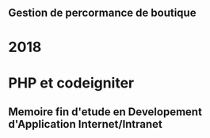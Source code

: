 ## Gestion de percormance de boutique 
# 2018
# PHP et codeigniter
## Memoire fin d'etude en Developement d'Application Internet/Intranet
